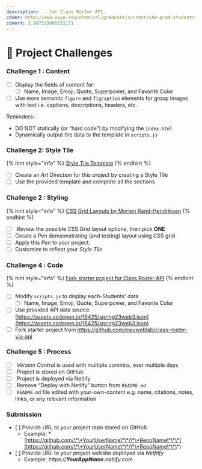 ```yaml
---
description: ...for Class Roster API.
cover: http://www.uwyo.edu/chemical/graduate/current/che-grad-students-2017.jpg
coverY: 3.887323065332171
---
```


# 💯 Project Challenges

### Challenge 1 : Content

* [ ] Display the fields of content for:&#x20;
  * [ ] Name, Image, Emoji, Quote, Superpower, and Favorite Color
* [ ] Use more semantic `figure` and `figcaption` elements for group images with text i.e. captions, descriptions, headers, etc.&#x20;

Reminders:

* DO NOT statically (or “hard code”) by modifying the `index.html`
* Dynamically output the data to the template in `scripts.js`

### Challenge 2: Style Tile

{% hint style="info" %}
[Style Tile Template](https://www.figma.com/file/HTQXrZJ0sPu7af8wT4YSWw/Style-Tile-Template?node-id=0%3A1\&t=NJEi1nKexF7VPhrY-1)
{% endhint %}

* [ ] Create an _Art Direction_ for this project by creating a Style Tile
* [ ] Use the provided template and complete all the sections

### Challenge 2 : Styling

{% hint style="info" %}
[CSS Grid Layouts by Morten Rand-Hendriksen](https://www.linkedin.com/learning/level-up-css-layout/)
{% endhint %}

* [ ] &#x20;Review the possible CSS Grid layout options, then pick **ONE**
* [ ] Create a _Pen_ demsonstrating (and testing) layout using CSS grid
* [ ] Apply this _Pen_ to your project.&#x20;
* [ ] Customize to reflect your _Style Tile_

### Challenge 4 : Code

{% hint style="info" %}
[Fork starter project for Class Roster API](https://github.com/ewuweblab/class-roster-via-api)
{% endhint %}

* [ ] Modify `scripts.js` to display each-Students' data
  * [ ] Name, Image, Emoji, Quote, Superpower, and Favorite Color
* [ ] Use provided API data source: [https://assets.codepen.io/16425/spring23web3.json](https://assets.codepen.io/16425/spring23web3.json)
* [ ] Fork starter project from [https://github.com/ewuweblab/class-roster-via-api ](https://github.com/ewuweblab/class-roster-via-api)

### Challenge 5 : Process

* [ ] &#x20; _Version Control_ is used with multiple commits, over multiple days
* [ ] &#x20; Project is stored on GitHub
* [ ] &#x20; Project is deployed via Netlify
* [ ] &#x20; Remove “Deploy with Netlify” button from `README.md`
* [ ] &#x20; `README.md` file edited with your-own-content e.g. name, citations, notes, links, or any relevant information

### **Submission**

* \[ ] Provide URL to your project _repo_ stored on _GitHub_
  * Example: \*[https://github.com/\*\*YourUserName\*\*/\*\*RepoName\*\*\*](https://github.com/\*\*YourUserName\*\*/\*\*RepoName\*\*\*)
* \[ ] Provide URL to your project website deployed via _Netflify_
  * Example: _https://**YourAppName**.netlify.com_
